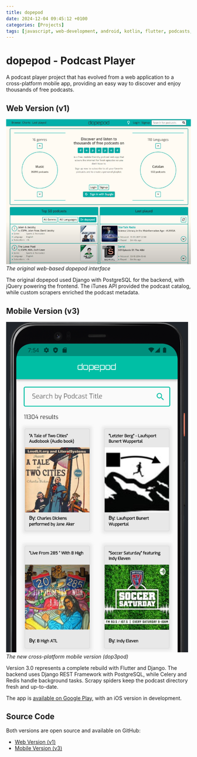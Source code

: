 ```yaml
---
title: dopepod
date: 2024-12-04 09:45:12 +0100
categories: [Projects]
tags: [javascript, web-development, android, kotlin, flutter, podcasts, django, python]
---
```


# dopepod - Podcast Player

A podcast player project that has evolved from a web application to a cross-platform mobile app, providing an easy way to discover and enjoy thousands of free podcasts.

## Web Version (v1)

![dopepod Web Version](/assets/img/projects/dopepod.png)
_The original web-based dopepod interface_

The original dopepod used Django with PostgreSQL for the backend, with jQuery powering the frontend. The iTunes API provided the podcast catalog, while custom scrapers enriched the podcast metadata.

## Mobile Version (v3)

![dopepod Mobile Version](/assets/img/projects/dop3pod.png)
_The new cross-platform mobile version (dop3pod)_

Version 3.0 represents a complete rebuild with Flutter and Django. The backend uses Django REST Framework with PostgreSQL, while Celery and Redis handle background tasks. Scrapy spiders keep the podcast directory fresh and up-to-date.

The app is [available on Google Play](https://play.google.com/store/apps/details?id=com.cyanidesayonara.dopepod), with an iOS version in development.

## Source Code

Both versions are open source and available on GitHub:
- [Web Version (v1)](https://github.com/cyanidesayonara/dopepod)
- [Mobile Version (v3)](https://github.com/cyanidesayonara/dop3pod)
